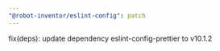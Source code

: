```yaml
---
"@robot-inventor/eslint-config": patch
---
```


fix(deps): update dependency eslint-config-prettier to v10.1.2
